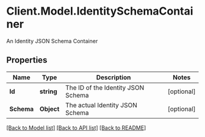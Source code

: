 # Client.Model.IdentitySchemaContainer
An Identity JSON Schema Container

## Properties

Name | Type | Description | Notes
------------ | ------------- | ------------- | -------------
**Id** | **string** | The ID of the Identity JSON Schema | [optional] 
**Schema** | **Object** | The actual Identity JSON Schema | [optional] 

[[Back to Model list]](../README.md#documentation-for-models) [[Back to API list]](../README.md#documentation-for-api-endpoints) [[Back to README]](../README.md)

